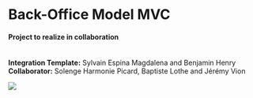 # Back-Office Model MVC
<h4>Project to realize in collaboration</h4><br/>
<strong>Integration Template:</strong> Sylvain Espina Magdalena and Benjamin Henry<br/>
<strong>Collaborator:</strong> Solenge Harmonie Picard, Baptiste Lothe and Jérémy Vion<br/>

![](Voyage.png)
